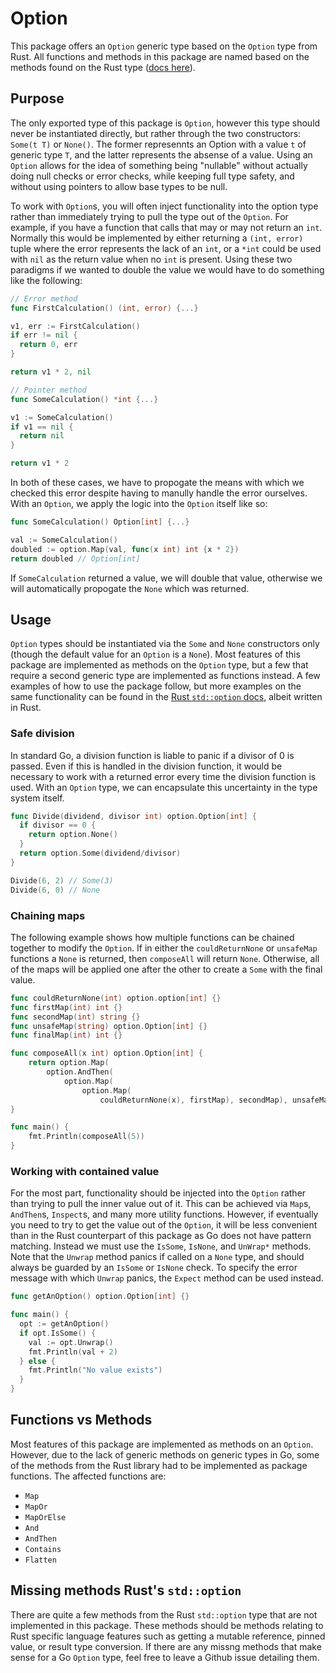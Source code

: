 # Option

This package offers an `Option` generic type based on the `Option` type from Rust. All functions and methods in this package are named based on the methods found on the Rust type ([docs here](https://doc.rust-lang.org/stable/std/option/)).

## Purpose

The only exported type of this package is `Option`, however this type should never be instantiated directly, but rather through the two constructors: `Some(t T)` or `None()`. The former represennts an Option with a value `t` of generic type `T`, and the latter represents the absense of a value. Using an `Option` allows for the idea of something being "nullable" without actually doing null checks or error checks, while keeping full type safety, and without using pointers to allow base types to be null.

To work with `Option`s, you will often inject functionality into the option type rather than immediately trying to pull the type out of the `Option`. For example, if you have a function that calls that may or may not return an `int`. Normally this would be implemented by either returning a `(int, error)` tuple where the error represents the lack of an `int`, or a `*int` could be used with `nil` as the return value when no `int` is present. Using these two paradigms if we wanted to double the value we would have to do something like the following:

```go
// Error method
func FirstCalculation() (int, error) {...}

v1, err := FirstCalculation()
if err != nil {
  return 0, err
}

return v1 * 2, nil

// Pointer method
func SomeCalculation() *int {...}

v1 := SomeCalculation()
if v1 == nil {
  return nil
}

return v1 * 2
```

In both of these cases, we have to propogate the means with which we checked this error despite having to manully handle the error ourselves. With an `Option`, we apply the logic into the `Option` itself like so:

```go
func SomeCalculation() Option[int] {...}

val := SomeCalculation()
doubled := option.Map(val, func(x int) int {x * 2})
return doubled // Option[int]
```

If `SomeCalculation` returned a value, we will double that value, otherwise we will automatically propogate the `None` which was returned.

## Usage

`Option` types should be instantiated via the `Some` and `None` constructors only (though the default value for an `Option` is a `None`). Most features of this package are implemented as methods on the `Option` type, but a few that require a second generic type are implemented as functions instead. A few examples of how to use the package follow, but more examples on the same functionality can be found in the [Rust `std::option` docs](https://doc.rust-lang.org/stable/std/option/), albeit written in Rust.

### Safe division

In standard Go, a division function is liable to panic if a divisor of 0 is passed. Even if this is handled in the division function, it would be necessary to work with a returned error every time the division function is used. With an `Option` type, we can encapsulate this uncertainty in the type system itself.

```go
func Divide(dividend, divisor int) option.Option[int] {
  if divisor == 0 {
    return option.None()
  }
  return option.Some(dividend/divisor)
}

Divide(6, 2) // Some(3)
Divide(6, 0) // None
```

### Chaining maps

The following example shows how multiple functions can be chained together to modify the `Option`. If in either the `couldReturnNone` or `unsafeMap` functions a `None` is returned, then `composeAll` will return `None`. Otherwise, all of the maps will be applied one after the other to create a `Some` with the final value.

```go
func couldReturnNone(int) option.option[int] {}
func firstMap(int) int {}
func secondMap(int) string {}
func unsafeMap(string) option.Option[int] {}
func finalMap(int) int {}

func composeAll(x int) option.Option[int] {
	return option.Map(
		option.AndThen(
			option.Map(
				option.Map(
					couldReturnNone(x), firstMap), secondMap), unsafeMap), finalMap)
}

func main() {
	fmt.Println(composeAll(5))
}
```

### Working with contained value

For the most part, functionality should be injected into the `Option` rather than trying to pull the inner value out of it. This can be achieved via `Map`s, `AndThen`s, `Inspect`s, and many more utility functions. However, if eventually you need to try to get the value out of the `Option`, it will be less convenient than in the Rust counterpart of this package as Go does not have pattern matching. Instead we must use the `IsSome`, `IsNone`, and `UnWrap*` methods. Note that the `Unwrap` method panics if called on a `None` type, and should always be guarded by an `IsSome` or `IsNone` check. To specify the error message with which `Unwrap` panics, the `Expect` method can be used instead.

```go
func getAnOption() option.Option[int] {}

func main() {
  opt := getAnOption()
  if opt.IsSome() {
    val := opt.Unwrap()
    fmt.Println(val + 2)
  } else {
    fmt.Println("No value exists")
  }
}
```

## Functions vs Methods

Most features of this package are implemented as methods on an `Option`. However, due to the lack of generic methods on generic types in Go, some of the methods from the Rust library had to be implemented as package functions. The affected functions are:

- `Map`
- `MapOr`
- `MapOrElse`
- `And`
- `AndThen`
- `Contains`
- `Flatten`

## Missing methods Rust's `std::option`

There are quite a few methods from the Rust `std::option` type that are not implemented in this package. These methods should be methods relating to Rust specific language features such as getting a mutable reference, pinned value, or result type conversion. If there are any missng methods that make sense for a Go `Option` type, feel free to leave a Github issue detailing them.
